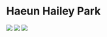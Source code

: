 # Haeun Hailey Park

<img src="https://img.shields.io/badge/Python-3766AB?style=flat-square&logo=Python&logoColor=white"/></a>
<img src="https://img.shields.io/badge/JAVA-1126AB?style=flat-square&logo=Java&logoColor=white"/></a>
<img src="https://img.shields.io/badge/HTML-yellow?style=flat-square&logo=HTML&logoColor=white"/></a>
